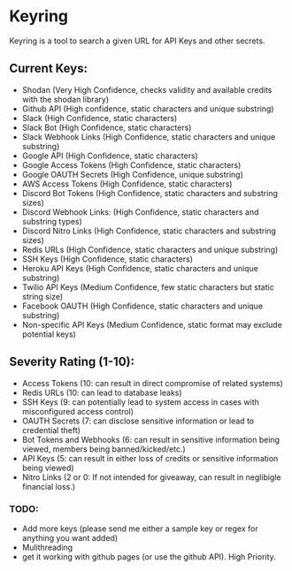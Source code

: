 # Keyring
Keyring is a tool to search a given URL for API Keys and other secrets.

## Current Keys:
- Shodan (Very High Confidence, checks validity and available credits with the shodan library)
- Github API (High confidence, static characters and unique substring)
- Slack (High Confidence, static characters)
- Slack Bot (High Confidence, static characters)
- Slack Webhook Links (High Confidence, static characters and unique substring)
- Google API (High Confidence, static characters)
- Google Access Tokens (High Confidence, static characters)
- Google OAUTH Secrets (High Confidence, unique substring)
- AWS Access Tokens (High Confidence, static characters)
- Discord Bot Tokens (High Confidence, static characters and substring sizes)
- Discord Webhook Links: (High Confidence, static characters and substring types)
- Discord Nitro Links (High Confidence, static characters and substring sizes)
- Redis URLs (High Confidence, static characters and unique substring)
- SSH Keys (High Confidence, static characters)
- Heroku API Keys (High Confidence, static characters and unique substring)
- Twilio API Keys (Medium Confidence, few static characters but static string size)
- Facebook OAUTH (High Confidence, static characters and unique substring)
- Non-specific API Keys (Medium Confidence, static format may exclude potential keys)

## Severity Rating (1-10):
- Access Tokens (10: can result in direct compromise of related systems)
- Redis URLs (10: can lead to database leaks)
- SSH Keys (9: can potentially lead to system access in cases with misconfigured access control)
- OAUTH Secrets (7: can disclose sensitive information or lead to credential theft)
- Bot Tokens and Webhooks (6: can result in sensitive information being viewed, members being banned/kicked/etc.)
- API Keys (5: can result in either loss of credits or sensitive information being viewed)
- Nitro Links (2 or 0: If not intended for giveaway, can result in neglibigle financial loss.)

### TODO:
- Add more keys (please send me either a sample key or regex for anything you want added)
- Mulithreading
- get it working with github pages (or use the github API). High Priority.
